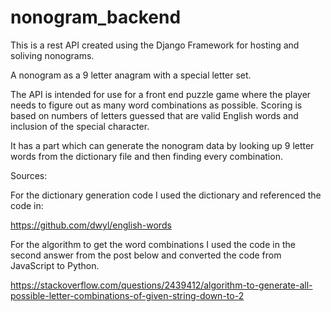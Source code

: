 # nonogram_backend

This is a rest API created using the Django Framework for hosting and soliving nonograms.

A nonogram as a 9 letter anagram with a special letter set.

The API is intended for use for a front end puzzle game where the player needs to figure out as many word combinations as possible. Scoring is based on numbers of letters guessed that are valid English words and inclusion of the special character.

It has a part which can generate the nonogram data by looking up 9 letter words from the dictionary file and then finding every combination.

Sources:

For the dictionary generation code I used the dictionary and referenced the code in:

https://github.com/dwyl/english-words


For the algorithm to get the word combinations I used the code in the second answer from the post below and converted the code from JavaScript to Python.

https://stackoverflow.com/questions/2439412/algorithm-to-generate-all-possible-letter-combinations-of-given-string-down-to-2